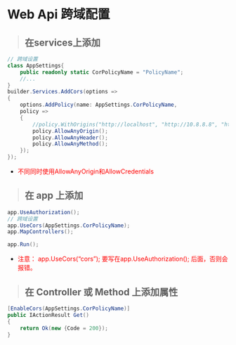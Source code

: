 # Web Api 跨域配置

> ## 在services上添加
```csharp
// 跨域设置
class AppSettings{
    public readonly static CorPolicyName = "PolicyName";
    //...
}
builder.Services.AddCors(options =>
{
    options.AddPolicy(name: AppSettings.CorPolicyName,
    policy =>
    {
        //policy.WithOrigins("http://localhost", "http://10.8.8.8", "http://10.8.8.6");//.AllowAnyOrigin().AllowAnyHeader().AllowAnyMethod();
        policy.AllowAnyOrigin();
        policy.AllowAnyHeader();
        policy.AllowAnyMethod();
    });
});
```
* <font color=red>不同同时使用AllowAnyOrigin和AllowCredentials</font>
> ## 在 app 上添加
``` csharp
app.UseAuthorization();
// 跨域设置
app.UseCors(AppSettings.CorPolicyName);
app.MapControllers();

app.Run();
```
* <font color=red>注意： app.UseCors(“cors”); 要写在app.UseAuthorization(); 后面，否则会报错。</font>

> ## 在 Controller 或 Method 上添加属性
```csharp
[EnableCors(AppSettings.CorPolicyName)]
public IActionResult Get()
{
    return Ok(new {Code = 200});
}
```